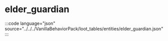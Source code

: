 # elder_guardian

:::code language="json" source="../../../VanillaBehaviorPack/loot_tables/entities/elder_guardian.json":::
